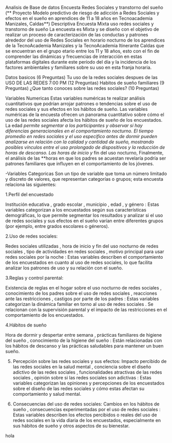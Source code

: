 Analisis de Base de datos Encuesta Redes Sociales y transtorno del sueño (** Proyecto Modelo predictivo de riesgo de adicción a Redes Sociales y efectos en el sueño en aprendices de 11 a 18 años en Tecnoacademia Manizales, Caldas**)
Descriptiva
Encuesta Mixta uso redes sociales y transtorno de sueño
La encuesta es Mixta y se diseño con el objetivo de realizar un proceso de caracterización de las conductas y patrones alrededor del uso de Redes Sociales en horario nocturno de los aprendices de la TecnoAcademia Manizales y la TecnoAcademia Itinerante Caldas que se encuentran en el grupo etario entre los 11 y 18 años, esto con el fin de comprender las dinámicas y frecuencias de interacción en estas plataformas digitales durante este período del día y la incidencia de los factores ambientales y familiares sobre su uso en esta franja horaria.

Datos basicos (6 Preguntas) Tu uso de la redes sociales despues de las USO DE LAS REDES 7:00 PM (12 Preguntas) Habitos de sueño familiares (9 Preguntas) ¿Que tanto conoces sobre las redes sociales? (10 Preguntas)

Variables Numericas Estas variables numéricas te realizar análisis cuantitativos que podrían arrojar patrones o tendencias sobre el uso de redes sociales y sus efectos en los hábitos de sueño.
Las variables numéricas de la encuesta ofrecen un panorama cuantitativo sobre cómo el uso de las redes sociales afecta los hábitos de sueño de los encuestados. La edad *permite segmentar a los participantes y observar si hay diferencias generacionales en el comportamiento nocturno. El *tiempo promedio en redes sociales y el uso específico antes de dormir pueden analizarse en relación con la calidad y cantidad de sueño, mostrando posibles vínculos entre el uso prolongado de dispositivos y la reducción de horas de descanso. Las horas de inicio y** fin del uso nocturno, Finalmente, el análisis de las **horas en que los padres se acuestan revelaría podría ser patrones familiares que influyen en el comportamiento de los jóvenes.

-Variables Categoricas Son un tipo de variable que toma un número limitado y discreto de valores, que representan categorías o grupos; esta encuesta relaciona las siguientes:

1.Perfil del encuestado

Institución educativa , grado escolar , municipio , edad , y género : Estas variables categorizan a los encuestados según sus características demográficas, lo que permite segmentar los resultados y analizar si el uso de redes sociales y sus efectos en el sueño varían entre diferentes grupos (por ejemplo, entre grados escolares o géneros).

2.Uso de redes sociales:

Redes sociales utilizadas , hora de inicio y fin del uso nocturno de redes sociales , tipo de actividades en redes sociales , motivo principal para usar redes sociales por la noche : Estas variables describen el comportamiento de los encuestados en cuanto al uso de redes sociales, lo que facilita analizar los patrones de uso y su relación con el sueño.

3.Reglas y control parental:

Existencia de reglas en el hogar sobre el uso nocturno de redes sociales , conocimiento de los padres sobre el uso de redes sociales , reacciones ante las restricciones , castigos por parte de los padres : Estas variables categorizan la dinámica familiar en torno al uso de redes sociales . Se relacionan con la supervisión parental y el impacto de las restricciones en el comportamiento de los encuestados.

4.Hábitos de sueño

Hora de dormir y despertar entre semana , prácticas familiares de higiene del sueño , conocimiento de la higiene del sueño : Están relacionadas con los hábitos de descanso y las prácticas saludables para mantener un buen sueño.

5. Percepción sobre las redes sociales y sus efectos: Impacto percibido de las redes sociales en la salud mental , conciencia sobre el diseño adictivo de las redes sociales , funcionalidades atractivas de las redes sociales , opinión sobre si las redes sociales son adictivas : Estas variables categorizan las opiniones y percepciones de los encuestados sobre el diseño de las redes sociales y cómo estas afectan su comportamiento y salud mental.

6. Consecuencias del uso de redes sociales: Cambios en los hábitos de sueño , consecuencias experimentadas por el uso de redes sociales : Estas variables describen los efectos percibidos o reales del uso de redes sociales en la vida diaria de los encuestados, especialmente en sus hábitos de sueño y otros aspectos de su bienestar.


hola
